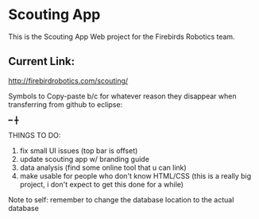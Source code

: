 # Scouting App
This is the Scouting App Web project for the Firebirds Robotics team.

## Current Link:
http://firebirdrobotics.com/scouting/

Symbols to Copy-paste b/c for whatever reason they disappear when transferring from github to eclipse:

━ ╋

THINGS TO DO:
 1) fix small UI issues (top bar is offset)
 2) update scouting app w/ branding guide
 3) data analysis (find some online tool that u can link)
 4) make usable for people who don't know HTML/CSS (this is a really big project, i don't expect to get this done for a while)


Note to self: remember to change the database location to the actual database
